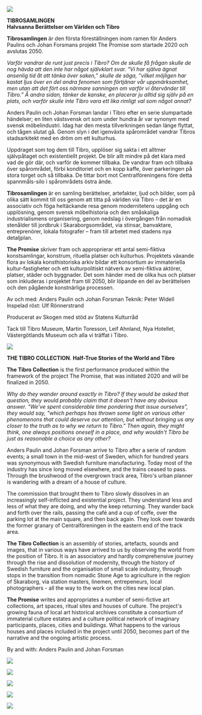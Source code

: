 ![](/tibro2liten.jpg) 

**TIBROSAMLINGEN**  
**Halvsanna Berättelser om Världen och Tibro**

**Tibrosamlingen** är den första föreställningen inom ramen för Anders Paulins och Johan Forsmans projekt The Promise som startade 2020 och avslutas 2050.

*Varför vandrar de runt just precis i Tibro? Om de skulle få frågan skulle de nog hävda att den inte har något självklart svar. ”Vi har själva ägnat ansenlig tid åt att tänka över saken,” skulle de säga, ”vilket möjligen har kastat ljus över en del andra fenomen som förtjänar vår uppmärksamhet, men utan att det fört oss närmare sanningen om varför vi återvänder till Tibro.” Å andra sidan, tänker de kanske, en placerar ju alltid sig själv på en plats, och varför skulle inte Tibro vara ett lika rimligt val som något annat?*

Anders Paulin och Johan Forsman landar i Tibro efter en serie slumpartade händelser; en liten västsvensk ort som under hundra år var synonym med svensk möbelindustri. Idag har den mesta tillverkningen sedan länge flyttat, och tågen slutat gå. Genom slyn i det igenväxta spårområdet vandrar Tibros stadsarkitekt med en dröm om ett kulturhus.

Uppdraget som tog dem till Tibro, upplöser sig sakta i ett alltmer självpåtaget och existentiellt projekt. De blir allt mindre på det klara med vad de gör där, och varför de kommer tillbaka. De vandrar fram och tillbaka över spårområdet, förbi konditoriet och en kopp kaffe, över parkeringen på stora torget och så tillbaka. De tittar bort mot Centralföreningens före detta spannmåls-silo i spårområdets östra ände.

**Tibrosamlingen** är en samling berättelser, artefakter, ljud och bilder, som på olika sätt kommit till oss genom att titta på världen via Tibro – det är en associativ och föga heltäckande resa genom modernitetens uppgång och upplösning, genom svensk möbelhistoria och den småskaliga industrialismens organisering, genom nedslag i övergången från nomadisk stenålder till jordbruk i Skaraborgsområdet, via stinsar, banvaktare, entreprenörer, lokala fotografer – fram till arbetet med stadens nya detaljplan.

**The Promise** skriver fram och approprierar ett antal semi-fiktiva konstsamlingar, konstrum, rituella platser och kulturhus. Projektets växande flora av lokala konsthistoriska arkiv bildar ett konsortium av immateriella kultur-fastigheter och ett kulturpolitiskt nätverk av semi-fiktiva aktörer, platser, städer och byggnader. Det som händer med de olika hus och platser som inkluderas i projektet fram till 2050, blir löpande en del av berättelsen och den pågående konstnärliga processen.

Av och med: Anders Paulin och Johan Forsman
Teknik: Peter Widell
Inspelad röst: Ulf Rönnerstrand

Producerat av Skogen med stöd av Statens Kulturråd

Tack till Tibro Museum, Martin Toresson, Leif Ahnland, Nya Hotellet,
Västergötlands Museum och alla vi träffat i Tibro.

![](/tibrostation.jpg)  

**THE TIBRO COLLECTION**. 
**Half-True Stories of the World and Tibro**

**The Tibro Collection** is the first performance produced within the framework of the project The Promise, that was initiated 2020 and will be finalized in 2050.

*Why do they wander around exactly  in Tibro? If they would be asked that question, they would probably claim that it doesn't have any obvious answer. "We've spent considerable time pondering that issue ourselves", they would say, "which perhaps has thrown some light on various other phenomenons that could deserve our attention, but without bringing us any closer to the truth as to why we return to Tibro." Then again, they might think, one always positions oneself in a place, and why wouldn't Tibro be just as reasonable a choice as any other?*

Anders Paulin and Johan Forsman arrive to Tibro after a serie of random events; a small town in the mid-west of Sweden, which for hundred years was synonymous with Swedish furniture manufacturing. Today most of the industry has since long moved elsewhere, and the trains ceased to pass. Through the brushwood of the overgrown track area, Tibro's urban planner is wandering with a dream of a house of culture.

The commission that brought them to Tibro slowly dissolves in an increasingly self-inflicted and existential project. They understand less and less of what they are doing, and why the keep returning. They wander back and forth over the rails, passing the café and a cup of coffe, over the parking lot at the main square, and then back again. They look over towards the former granary of Centralföreningen in the eastern end of the track area.

**The Tibro Collection** is an assembly of stories, artefacts, sounds and images, that in various ways have arrived to us by observing the world from the position of Tibro. It is an associatory and hardly comprehensive journey through the rise and dissolution of modernity, through the history of Swedish furniture and the organisation of small scale industry, through stops in the transition from nomadic Stone Age to agriculture in the region of Skaraborg, via station masters, linemen, entrepeneurs, local photographers - all the way to the work on  the cities new local plan.

**The Promise** writes and appropriates a number of semi-fictive art collections, art spaces, ritual sites and houses of culture. The project's growing fauna of local art historical archives constitute a consortium of immaterial culture estates and a culture political network of imaginary participants, places, cities and buildings. What happens to the various houses and places included in the project until 2050, becomes part of the narrative and the ongoing artistic process.

By and with: Anders Paulin and Johan Forsman

![](/tibroweld1.jpg) 

![](/tibroweld2.jpg)

![](/tibrotibro1.jpg) 

![](/tibrotibro2.jpg) 

![](/tibrotibro4.jpg.jpg) 






